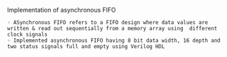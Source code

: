 Implementation of asynchronous FIFO 

    ◦ ASynchronous FIFO refers to a FIFO design where data values are written & read out sequentially from a memory array using  different clock signals
    ◦ Implemented asynchronous FIFO having 8 bit data width, 16 depth and two status signals full and empty using Verilog HDL
